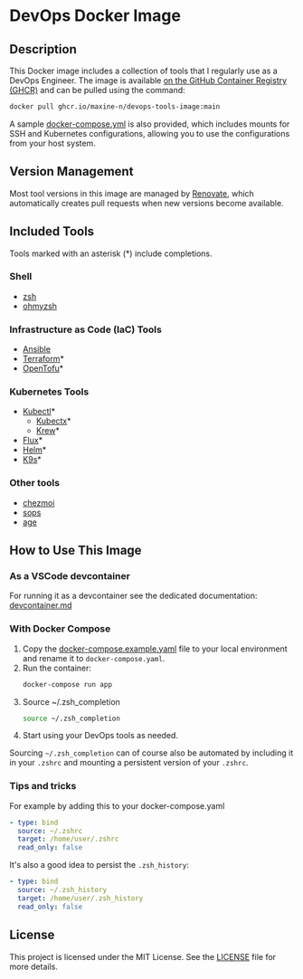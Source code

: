 
# DevOps Docker Image

## Description
This Docker image includes a collection of tools that I regularly use as a DevOps Engineer. The image is available [on the GitHub Container Registry (GHCR)](https://github.com/Maxine-N/DevOps-Tools-Image/pkgs/container/devops-tools-image) and can be pulled using the command:
```sh
docker pull ghcr.io/maxine-n/devops-tools-image:main
```
A sample [docker-compose.yml](docker-compose.example.yaml) is also provided, which includes mounts for SSH and Kubernetes configurations, allowing you to use the configurations from your host system.

## Version Management
Most tool versions in this image are managed by [Renovate](https://renovatebot.com), which automatically creates pull requests when new versions become available.

## Included Tools
Tools marked with an asterisk (*) include completions.

### Shell
- [zsh](https://www.zsh.org)
- [ohmyzsh](https://ohmyz.sh)

### Infrastructure as Code (IaC) Tools
- [Ansible](https://www.ansible.com)
- [Terraform](https://www.terraform.io)*
- [OpenTofu](https://opentofu.org)*

### Kubernetes Tools
- [Kubectl](https://kubernetes.io/de/docs/reference/kubectl)*
  - [Kubectx](https://kubectx.dev)*
  - [Krew](https://krew.sigs.k8s.io)*
- [Flux](https://fluxcd.io)*
- [Helm](https://helm.sh)*
- [K9s](https://k9scli.io)*

### Other tools 
- [chezmoi](https://www.chezmoi.io)
- [sops](https://getsops.io)
- [age](https://age-encryption.org)

## How to Use This Image 
### As a VSCode devcontainer
For running it as a devcontainer see the dedicated documentation: [devcontainer.md](docs/devcontainer.md)
### With Docker Compose
1. Copy the [docker-compose.example.yaml](docker-compose.example.yaml) file to your local environment and rename it to `docker-compose.yaml`.
1. Run the container:
    ```sh
    docker-compose run app
    ```
1. Source ~/.zsh_completion
    ```sh
    source ~/.zsh_completion
    ```
1. Start using your DevOps tools as needed.

Sourcing `~/.zsh_completion` can of course also be automated by including it in your `.zshrc` and mounting a persistent version of your `.zshrc`. 

### Tips and tricks

For example by adding this to your docker-compose.yaml
```yaml
- type: bind
  source: ~/.zshrc
  target: /home/user/.zshrc
  read_only: false
```
It's also a good idea to persist the `.zsh_history`:
```yaml
- type: bind
  source: ~/.zsh_history
  target: /home/user/.zsh_history
  read_only: false
```

## License
This project is licensed under the MIT License. See the [LICENSE](LICENSE) file for more details.